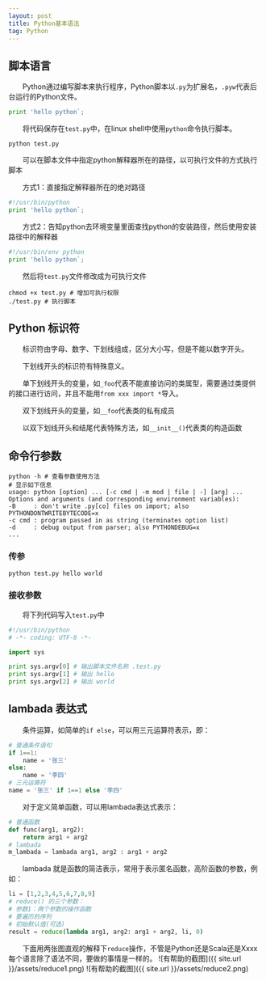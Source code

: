 ```yaml
---
layout: post
title: Python基本语法
tag: Python
---
```

## 脚本语言
　　Python通过编写脚本来执行程序，Python脚本以`.py`为扩展名，`.pyw`代表后台运行的Python文件。
```python
print 'hello python`;
```
　　将代码保存在`test.py`中，在linux shell中使用`python`命令执行脚本。
```shell
python test.py
```
　　可以在脚本文件中指定python解释器所在的路径，以可执行文件的方式执行脚本

　　方式1：直接指定解释器所在的绝对路径
```python
#!/usr/bin/python
print 'hello python`;
```

　　方式2：告知python去环境变量里面查找python的安装路径，然后使用安装路径中的解释器
```python
#!/usr/bin/env python
print 'hello python`;
```

　　然后将`test.py`文件修改成为可执行文件
```shell
chmod +x test.py # 增加可执行权限
./test.py # 执行脚本
```
## Python 标识符
　　标识符由字母、数字、下划线组成，区分大小写，但是不能以数字开头。

　　下划线开头的标识符有特殊意义。

　　单下划线开头的变量，如`_foo`代表不能直接访问的类属型，需要通过类提供的接口进行访问，并且不能用`from xxx import *`导入。

　　双下划线开头的变量，如`__foo`代表类的私有成员

　　以双下划线开头和结尾代表特殊方法，如`__init__()`代表类的构造函数

## 命令行参数
```shell
python -h # 查看参数使用方法
# 显示如下信息
usage: python [option] ... [-c cmd | -m mod | file | -] [arg] ...
Options and arguments (and corresponding environment variables):
-B     : don't write .py[co] files on import; also PYTHONDONTWRITEBYTECODE=x
-c cmd : program passed in as string (terminates option list)
-d     : debug output from parser; also PYTHONDEBUG=x
...
```
### 传参
```shell
python test.py hello world
```
### 接收参数
　　将下列代码写入`test.py`中
```python
#!/usr/bin/python
# -*- coding: UTF-8 -*-

import sys

print sys.argv[0] # 输出脚本文件名称 .test.py
print sys.argv[1] # 输出 hello
print sys.argv[2] # 输出 world
```

## lambada 表达式
　　条件运算，如简单的`if else`，可以用三元运算符表示，即：
```python
# 普通条件语句
if 1==1:
    name = '张三'
else:
    name = '李四'
# 三元运算符
name = '张三' if 1==1 else '李四'
``` 

　　对于定义简单函数，可以用lambada表达式表示：
```python
# 普通函数
def func(arg1, arg2):
    return arg1 + arg2
# lambada
m_lambada = lambada arg1, arg2 : arg1 + arg2 
```

　　lambada 就是函数的简洁表示，常用于表示匿名函数，高阶函数的参数，例如：
```python
li = [1,2,3,4,5,6,7,8,9]
# reduce() 的三个参数：
# 参数1：两个参数的操作函数
# 要遍历的序列
# 初始默认值(可选)
result = reduce(lambda arg1, arg2: arg1 + arg2, li, 0)
```

　　下面用两张图直观的解释下`reduce`操作，不管是Python还是Scala还是Xxxx每个语言除了语法不同，要做的事情是一样的。
![有帮助的截图]({{ site.url }}/assets/reduce1.png)
![有帮助的截图]({{ site.url }}/assets/reduce2.png)
